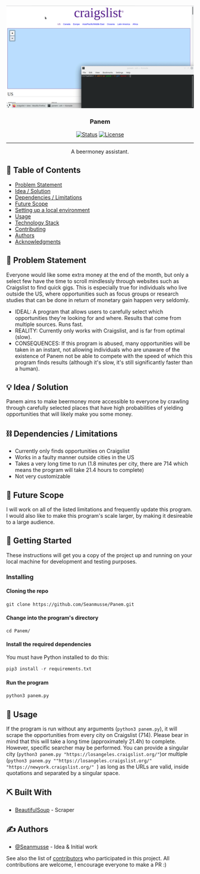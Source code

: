 <p align="center">
  <a href="" rel="noopener">
 <img src="./example.gif" alt="example-gif"></a>
</p>
<h3 align="center">Panem</h3>

<div align="center">

  [![Status](https://img.shields.io/badge/status-active-success.svg)]() 
  [![License](https://img.shields.io/badge/license-MIT-blue.svg)](LICENSE.md)

</div>

---

<p align="center"> A beermoney assistant.
    <br> 
</p>

## 📝 Table of Contents
- [Problem Statement](#problem_statement)
- [Idea / Solution](#idea)
- [Dependencies / Limitations](#limitations)
- [Future Scope](#future_scope)
- [Setting up a local environment](#getting_started)
- [Usage](#usage)
- [Technology Stack](#tech_stack)
- [Contributing](../CONTRIBUTING.md)
- [Authors](#authors)
- [Acknowledgments](#acknowledgments)

## 🧐 Problem Statement <a name = "problem_statement"></a>
Everyone would like some extra money at the end of the month, but only a select few have the time to scroll mindlessly through websites such as Craigslist to find quick gigs. This is especially true for individuals who live outside the US, where opportunities such as focus groups or research studies that can be done in return of monetary gain happen very seldomly.
- IDEAL: A program that allows users to carefully select which opportunities they're looking for and where. Results that come from multiple sources. Runs fast.
- REALITY: Currently only works with Craigslist, and is far from optimal (slow).
- CONSEQUENCES: If this program is abused, many opportunities will be taken in an instant, not allowing individuals who are unaware of the existence of Panem not be able to compete with the speed of which this program finds results (although it's slow, it's still significantly faster than a human). 

## 💡 Idea / Solution <a name = "idea"></a>
Panem aims to make beermoney more accessible to everyone by crawling through carefully selected places that have high probabilities of yielding opportunities that will likely make you some money.

## ⛓️ Dependencies / Limitations <a name = "limitations"></a>
- Currently only finds opportunities on Craigslist
- Works in a faulty manner outside cities in the US
- Takes a very long time to run (1.8 minutes per city, there are 714 which means the program will take 21.4 hours to complete)
- Not very customizable

## 🚀 Future Scope <a name = "future_scope"></a>
I will work on all of the listed limitations and frequently update this program. I would also like to make this program's scale larger, by making it desireable to a large audience. 

## 🏁 Getting Started <a name = "getting_started"></a>
These instructions will get you a copy of the project up and running on your local machine for development 
and testing purposes.

### Installing

#### Cloning the repo

```
git clone https://github.com/Seanmusse/Panem.git
```

#### Change into the program's directory
```
cd Panem/
```

#### Install the required dependencies
You must have Python installed to do this:

```python
pip3 install -r requirements.txt
```

#### Run the program
```python
python3 panem.py
```


## 🎈 Usage <a name="usage"></a>
If the program is run without any arguments (`python3 panem.py`), it will scrape the opportunities from every city on Craigslist (714). Please bear in mind that this will take a long time (approximately 21.4h) to complete. 
However, specific searcher may be performed. You can provide a singular city (`python3 panem.py "https://losangeles.craigslist.org/"`)or multiple (`python3 panem.py ""https://losangeles.craigslist.org/" "https://newyork.craigslist.org/" `) as long as the URLs are valid, inside quotations and separated by a singular space.

## ⛏️ Built With <a name = "tech_stack"></a>
- [BeautifulSoup](https://www.crummy.com/software/BeautifulSoup/) - Scraper


## ✍️ Authors <a name = "authors"></a>
- [@Seanmusse](https://github.com/Seanmusse/) - Idea & Initial work

See also the list of [contributors](https://github.com/Seanmusse/Panem/graphs/contributors) 
who participated in this project. All contributions are welcome, I encourage everyone to make a PR :) 

